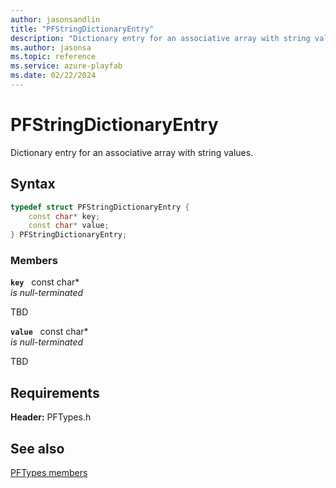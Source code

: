 ```yaml
---
author: jasonsandlin
title: "PFStringDictionaryEntry"
description: "Dictionary entry for an associative array with string values."
ms.author: jasonsa
ms.topic: reference
ms.service: azure-playfab
ms.date: 02/22/2024
---
```


# PFStringDictionaryEntry  

Dictionary entry for an associative array with string values.  

## Syntax  
  
```cpp
typedef struct PFStringDictionaryEntry {  
    const char* key;  
    const char* value;  
} PFStringDictionaryEntry;  
```
  
### Members  
  
**`key`** &nbsp; const char*  
*is null-terminated*  
  
TBD  
  
**`value`** &nbsp; const char*  
*is null-terminated*  
  
TBD  
  
  
## Requirements  
  
**Header:** PFTypes.h
  
## See also  
[PFTypes members](../pftypes_members.md)  

  
  
